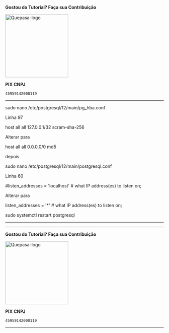 </p>

**Gostou do Tutorial? Faça sua Contribuição**

<img src="https://github.com/EngajamentoFlow/quepasa/blob/main/Contribui%C3%A7%C3%A3o.png" alt="Quepasa-logo" width="200" />
</p>

**PIX CNPJ**

```
45959142000119	
```
----------------------------------------------------------------------------

</p>
sudo nano /etc/postgresql/12/main/pg_hba.conf
</p>
Linha 97
</p>
host    all             all             127.0.0.1/32            scram-sha-256
</p>
Alterar para
</p>
host    all             all             0.0.0.0/0               md5
</p>
depois
</p>
sudo nano /etc/postgresql/12/main/postgresql.conf
</p>
Linha 60
</p>
#listen_addresses = 'localhost' # what IP address(es) to listen on;

Alterar para
</p>
listen_addresses = '*'		# what IP address(es) to listen on;
</p>
sudo systemctl restart postgresql

----------------------------------------------------------------------------
----------------------------------------------------------------------------

**Gostou do Tutorial? Faça sua Contribuição**

<img src="https://github.com/EngajamentoFlow/quepasa/blob/main/Contribui%C3%A7%C3%A3o.png" alt="Quepasa-logo" width="200" />
</p>


**PIX CNPJ**

```
45959142000119	
```

----------------------------------------------------------------------------
